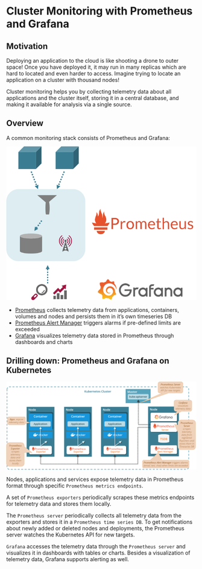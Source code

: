 # Cluster Monitoring with Prometheus and Grafana

## Motivation

Deploying an application to the cloud is like shooting a drone to outer space!
Once you have deployed it, it may run in many replicas which are hard to located
and even harder to access. Imagine trying to locate an application on a cluster with thousand nodes!
  
Cluster monitoring helps you by collecting telemetry data about all applications and the cluster itself, storing it
in a central database, and making it available for analysis via a single source.

## Overview

A common monitoring stack consists of Prometheus and Grafana:

![](img/monitoring_overview.png)

* [Prometheus](https://prometheus.io/) collects telemetry data from applications, containers, volumes and nodes and persists them in it’s own timeseries DB
* [Prometheus Alert Manager](https://prometheus.io/docs/alerting/latest/alertmanager/) triggers alarms if pre-defined limits are exceeded
* [Grafana](https://grafana.com/grafana/) 
visualizes telemetry data stored in Prometheus through dashboards and charts

## Drilling down: Prometheus and Grafana on Kubernetes

![](img/monitoring_detail.png)

Nodes, applications and services expose telemetry data in Prometheus format through specific 
`Prometheus metrics endpoints`.

A set of `Prometheus exporters` periodically scrapes these metrics endpoints for
telemetry data and stores them locally.

The `Prometheus server` periodically collects all telemetry data from the exporters and 
stores it in a `Prometheus time series DB`. To get notifications about newly added or deleted
nodes and deployments, the Prometheus server watches the Kubernetes API for new targets.

`Grafana` accesses the telemetry data through the `Prometheus server` and visualizes it 
in dashboards with tables or charts. Besides a visualization of telemetry data, Grafana
supports alerting as well.

  